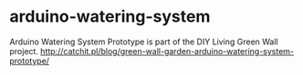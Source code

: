 # arduino-watering-system
Arduino Watering System Prototype is part of the DIY Living Green Wall project. http://catchit.pl/blog/green-wall-garden-arduino-watering-system-prototype/

